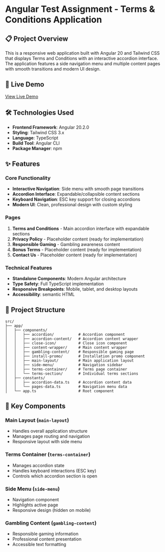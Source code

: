 # Angular Test Assignment - Terms & Conditions Application

## 📋 Project Overview

This is a responsive web application built with Angular 20 and Tailwind CSS that displays Terms and Conditions with an interactive accordion interface. The application features a side navigation menu and multiple content pages with smooth transitions and modern UI design.

## 🚀 Live Demo

[View Live Demo](https://github.com/Varikash/hot_software_test)

## 🛠️ Technologies Used

- **Frontend Framework**: Angular 20.2.0
- **Styling**: Tailwind CSS 3.x
- **Language**: TypeScript
- **Build Tool**: Angular CLI
- **Package Manager**: npm

## ✨ Features

### Core Functionality
- **Interactive Navigation**: Side menu with smooth page transitions
- **Accordion Interface**: Expandable/collapsible content sections
- **Keyboard Navigation**: ESC key support for closing accordions
- **Modern UI**: Clean, professional design with custom styling

### Pages
1. **Terms and Conditions** - Main accordion interface with expandable sections
2. **Privacy Policy** - Placeholder content (ready for implementation)
3. **Responsible Gaming** - Gambling awareness content
4. **Bonus Terms** - Placeholder content (ready for implementation)
5. **Contact Us** - Placeholder content (ready for implementation)

### Technical Features
- **Standalone Components**: Modern Angular architecture
- **Type Safety**: Full TypeScript implementation
- **Responsive Breakpoints**: Mobile, tablet, and desktop layouts
- **Accessibility**: semantic HTML

## 📁 Project Structure

```
src/
├── app/
│   ├── components/
│   │   ├── accordion/           # Accordion component
│   │   ├── accordion-content/   # Accordion content wrapper
│   │   ├── close-icon/          # Close icon component
│   │   ├── content-wrapper/     # Main content wrapper
│   │   ├── gambling-content/    # Responsible gaming page
│   │   ├── install-promo/       # Installation promo component
│   │   ├── main-layout/         # Main application layout
│   │   ├── side-menu/           # Navigation sidebar
│   │   ├── terms-container/     # Terms page container
│   │   └── terms-section/       # Individual terms sections
│   ├── constants/
│   │   ├── accordion-data.ts    # Accordion content data
│   │   └── pages-data.ts        # Navigation menu data
│   └── app.ts                   # Root component
```



## 🔧 Key Components

### Main Layout (`main-layout`)
- Handles overall application structure
- Manages page routing and navigation
- Responsive layout with side menu

### Terms Container (`terms-container`)
- Manages accordion state
- Handles keyboard interactions (ESC key)
- Controls which accordion section is open

### Side Menu (`side-menu`)
- Navigation component
- Highlights active page
- Responsive design (hidden on mobile)

### Gambling Content (`gambling-content`)
- Responsible gaming information
- Professional content presentation
- Accessible text formatting

